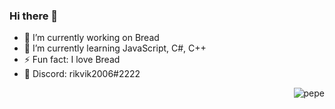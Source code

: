 ### Hi there 👋

- 🔭 I’m currently working on Bread
- 🌱 I’m currently learning JavaScript, C#, C++
- ⚡ Fun fact: I love Bread
- 🧏 Discord: rikvik2006#2222

<img alt="pepe" style="float: right; width: -50%; height: -50%" src="https://imgur.com/DbZEP4Y.png">
